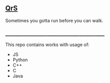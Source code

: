 ## [QrS](https://know.herzen.spb.ru/)

Sometimes you gotta run before you can walk.

### ________________________________________
This repo contains works with usage of:
* JS
* Python
* C++
* C
* Java
